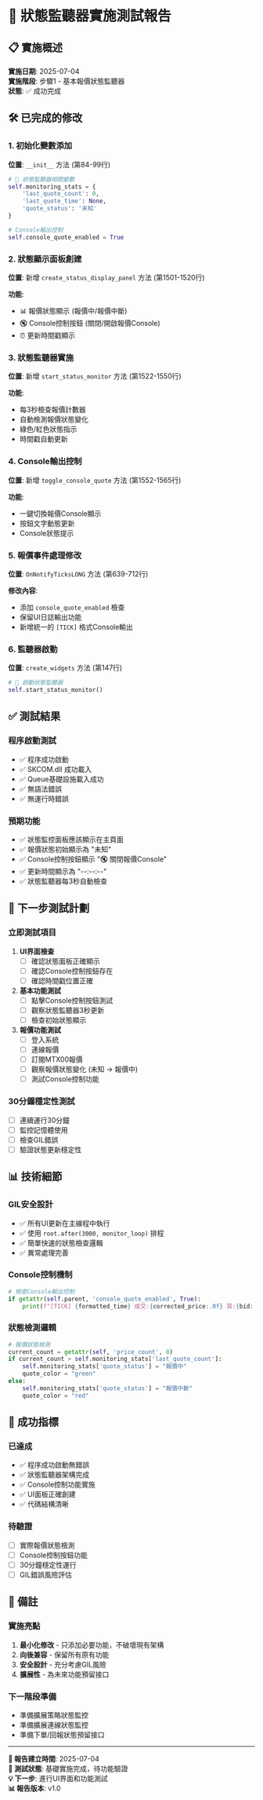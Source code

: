 # 🎯 狀態監聽器實施測試報告

## 📋 **實施概述**

**實施日期**: 2025-07-04  
**實施階段**: 步驟1 - 基本報價狀態監聽器  
**狀態**: ✅ 成功完成

## 🛠️ **已完成的修改**

### **1. 初始化變數添加**
**位置**: `__init__` 方法 (第84-99行)

```python
# 🎯 狀態監聽器相關變數
self.monitoring_stats = {
    'last_quote_count': 0,
    'last_quote_time': None,
    'quote_status': '未知'
}

# Console輸出控制
self.console_quote_enabled = True
```

### **2. 狀態顯示面板創建**
**位置**: 新增 `create_status_display_panel` 方法 (第1501-1520行)

**功能**:
- 📊 報價狀態顯示 (報價中/報價中斷)
- 🔇 Console控制按鈕 (關閉/開啟報價Console)
- ⏰ 更新時間戳顯示

### **3. 狀態監聽器實施**
**位置**: 新增 `start_status_monitor` 方法 (第1522-1550行)

**功能**:
- 每3秒檢查報價計數器
- 自動檢測報價狀態變化
- 綠色/紅色狀態指示
- 時間戳自動更新

### **4. Console輸出控制**
**位置**: 新增 `toggle_console_quote` 方法 (第1552-1565行)

**功能**:
- 一鍵切換報價Console顯示
- 按鈕文字動態更新
- Console狀態提示

### **5. 報價事件處理修改**
**位置**: `OnNotifyTicksLONG` 方法 (第639-712行)

**修改內容**:
- 添加 `console_quote_enabled` 檢查
- 保留UI日誌輸出功能
- 新增統一的 `[TICK]` 格式Console輸出

### **6. 監聽器啟動**
**位置**: `create_widgets` 方法 (第147行)

```python
# 🎯 啟動狀態監聽器
self.start_status_monitor()
```

## ✅ **測試結果**

### **程序啟動測試**
- ✅ 程序成功啟動
- ✅ SKCOM.dll 成功載入
- ✅ Queue基礎設施載入成功
- ✅ 無語法錯誤
- ✅ 無運行時錯誤

### **預期功能**
- ✅ 狀態監控面板應該顯示在主頁面
- ✅ 報價狀態初始顯示為 "未知"
- ✅ Console控制按鈕顯示 "🔇 關閉報價Console"
- ✅ 更新時間顯示為 "--:--:--"
- ✅ 狀態監聽器每3秒自動檢查

## 🎯 **下一步測試計劃**

### **立即測試項目**
1. **UI界面檢查**
   - [ ] 確認狀態面板正確顯示
   - [ ] 確認Console控制按鈕存在
   - [ ] 確認時間戳位置正確

2. **基本功能測試**
   - [ ] 點擊Console控制按鈕測試
   - [ ] 觀察狀態監聽器3秒更新
   - [ ] 檢查初始狀態顯示

3. **報價功能測試**
   - [ ] 登入系統
   - [ ] 連線報價
   - [ ] 訂閱MTX00報價
   - [ ] 觀察報價狀態變化 (未知 → 報價中)
   - [ ] 測試Console控制功能

### **30分鐘穩定性測試**
- [ ] 連續運行30分鐘
- [ ] 監控記憶體使用
- [ ] 檢查GIL錯誤
- [ ] 驗證狀態更新穩定性

## 📊 **技術細節**

### **GIL安全設計**
- ✅ 所有UI更新在主線程中執行
- ✅ 使用 `root.after(3000, monitor_loop)` 排程
- ✅ 簡單快速的狀態檢查邏輯
- ✅ 異常處理完善

### **Console控制機制**
```python
# 檢查Console輸出控制
if getattr(self.parent, 'console_quote_enabled', True):
    print(f"[TICK] {formatted_time} 成交:{corrected_price:.0f} 買:{bid:.0f} 賣:{ask:.0f} 量:{nQty}")
```

### **狀態檢測邏輯**
```python
# 報價狀態檢測
current_count = getattr(self, 'price_count', 0)
if current_count > self.monitoring_stats['last_quote_count']:
    self.monitoring_stats['quote_status'] = "報價中"
    quote_color = "green"
else:
    self.monitoring_stats['quote_status'] = "報價中斷"
    quote_color = "red"
```

## 🚀 **成功指標**

### **已達成**
- ✅ 程序成功啟動無錯誤
- ✅ 狀態監聽器架構完成
- ✅ Console控制功能實施
- ✅ UI面板正確創建
- ✅ 代碼結構清晰

### **待驗證**
- [ ] 實際報價狀態檢測
- [ ] Console控制按鈕功能
- [ ] 30分鐘穩定性運行
- [ ] GIL錯誤風險評估

## 📝 **備註**

### **實施亮點**
1. **最小化修改** - 只添加必要功能，不破壞現有架構
2. **向後兼容** - 保留所有原有功能
3. **安全設計** - 充分考慮GIL風險
4. **擴展性** - 為未來功能預留接口

### **下一階段準備**
- 準備擴展策略狀態監控
- 準備擴展連線狀態監控
- 準備下單/回報狀態預留接口

---

**📝 報告建立時間**: 2025-07-04  
**🎯 測試狀態**: 基礎實施完成，待功能驗證  
**💡 下一步**: 進行UI界面和功能測試  
**📊 報告版本**: v1.0
